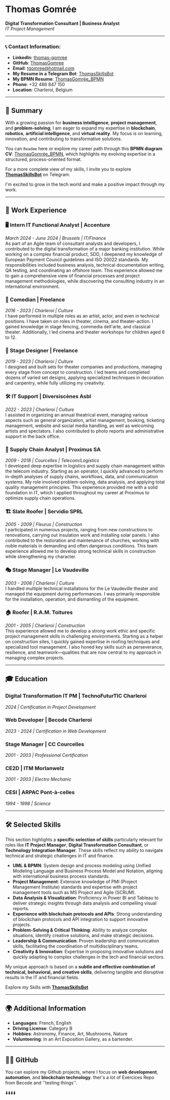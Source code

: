 # Thomas Gomrée

**Digital Transformation Consultant | Business Analyst**  
*IT Project Management*

---

### 📞 Contact Information:
- **LinkedIn**: [thomas-gomree](https://www.linkedin.com/in/thomas-gomree/)
- **GitHub**: [ThomasGomree](https://github.com/tomboszko)
- **Email**: tgomree@hotmail.com
- **My Resume in a Telegram Bot**: [ThomasSkillsBot](https://t.me/ThomasSkillsbot)
- **My BPMN Resume**: [ThomasGomrée_BPMN](https://modeler.camunda.io/share/5d412c1d-dcff-4bc0-a708-d64c75ef9cf0)
- **Phone**: +32 486 847 150
- **Location**: Charleroi, Belgium

---

## 🎯 Summary

With a growing passion for **business intelligence**, **project management**, and **problem-solving**, I am eager to expand my expertise in **blockchain**, **robotics**, **artificial intelligence**, and **virtual reality**. My focus is on learning, innovation, and contributing to transformative solutions.

You can `Readme` here or explore my career path through this **BPMN diagram CV**: [ThomasGomrée_BPMN](https://modeler.camunda.io/share/5d412c1d-dcff-4bc0-a708-d64c75ef9cf0), which highlights my evolving expertise in a structured, process-oriented format.

For a more complete view of my skills, I invite you to explore [**ThomasSkillsBot**](https://t.me/ThomasSkillsbot) on Telegram.

I'm excited to grow in the tech world and make a positive impact through my work.

---

## 💼 Work Experience

### 🖥️ Intern IT Functional Analyst | **Accenture**  
*March 2024 - June 2024 | Brussels | IT/Finance*  
As part of an Agile team of consultant analysts and developers, I contributed to the digital transformation of a major banking institution. While working on a complex financial product, SDD, I deepened my knowledge of European Payment Council guidelines and ISO 20022 standards. My responsibilities included business analysis, technical documentation writing, QA testing, and coordinating an offshore team. This experience allowed me to gain a comprehensive view of financial processes and project management methodologies, while discovering the consulting industry in an international environment.

### 🎤 Comedian | **Freelance**  
*2016 - 2023 | Charleroi | Culture*  
I have performed in multiple roles as an artist, actor, and even in technical positions. I have taken on roles in theater, cinema, and theater-action. I gained knowledge in stage fencing, commedia dell'arte, and classical theater. Additionally, I led cinema and theater workshops for children aged 6 to 12.

### 🎨 Stage Designer | **Freelance**  
*2019 - 2023 | Charleroi | Culture*  
I designed and built sets for theater companies and productions, managing every stage from concept to construction. I led teams and completed dozens of varied set designs, applying specialized techniques in decoration and carpentry, while fully utilizing my creativity.

### 🛠️ IT Support | **Diversiscènes Asbl**  
*2022 - 2023 | Charleroi | Culture*  
I assisted in organizing an annual theatrical event, managing various aspects such as general organization, artist management, booking, ticketing management, website and social media handling, as well as welcoming artists and spectators. I also contributed to photo reports and administrative support in the back office.

### 🏢 Supply Chain Analyst | **Proximus SA**  
*2009 - 2018 | Courcelles | Telecom/Logistics*  
I developed deep expertise in logistics and supply chain management within the telecom industry. Starting as an operator, I quickly advanced to perform in-depth analyses of supply chains, workflows, data, and communication systems. My role involved problem-solving, data analysis, and applying total quality management principles. This experience provided me with a solid foundation in IT, which I applied throughout my career at Proximus to optimize supply chain operations.

### 🏗️ Slate Roofer | **Servidio SPRL**  
*2005 - 2009 | Fleurus | Construction*  
I participated in numerous projects, ranging from new constructions to renovations, carrying out insulation work and installing solar panels. I also contributed to the restoration and maintenance of churches, working with noble materials in demanding and often dangerous conditions. This team experience allowed me to develop strong technical skills in construction while strengthening my character.

### 🎭 Stage Manager | **Le Vaudeville**  
*2003 - 2006 | Charleroi | Culture*  
I handled multiple technical installations for the Le Vaudeville theater and managed the equipment during performances. I was primarily responsible for the installation, operation, and dismantling of the equipment.

### 🏠 Roofer | **R.A.M. Toitures**  
*2001 - 2005 | Charleroi | Construction*  
This experience allowed me to develop a strong work ethic and specific project management skills in challenging environments. Starting as a helper on construction sites, I quickly gained expertise in roofing techniques and specialized tool management. I also honed key skills such as perseverance, resilience, and teamwork—qualities that are now central to my approach in managing complex projects.

---

## 🎓 Education

### Digital Transformation IT PM | **TechnoFuturTIC Charleroi**  
*2024 | Certification in Project Development*

### Web Developer | **Becode Charleroi**  
*2023 - 2024 | Certification in Web Development*

### Stage Manager | **CC Courcelles**  
*2001 - 2003 | Professional Certification*

### CE2D | **ITM Morlanwelz**  
*2001 - 2003 | Electro Mechanic*

### CESI | **ARPAC Pont-à-celles**  
*1994 - 1998 | Science*

---

## 🛠️ Selected Skills

This section highlights a **specific selection of skills** particularly relevant for roles like **IT Project Manager**, **Digital Transformation Consultant**, or **Technology Integration Manager**. These skills reflect my ability to navigate technical and strategic challenges in IT and finance.

- **UML & BPMN**: System design and process modeling using Unified Modeling Language and Business Process Model and Notation, aligning with international business process standards.
- **Project Management**: Extensive knowledge of PMI (Project Management Institute) standards and expertise with project management tools such as MS Project and Agile (SCRUM).
- **Data Analysis & Visualization**: Proficiency in Power BI and Tableau to deliver strategic insights through data analysis and compelling visual reports.
- **Experience with blockchain protocols and APIs**: Strong understanding of blockchain protocols and API integration to support innovative projects.
- **Problem-Solving & Critical Thinking**: Ability to analyze complex situations, identify creative solutions, and make strategic decisions.
- **Leadership & Communication**: Proven leadership and communication skills, facilitating the coordination of multidisciplinary teams.
- **Creativity & Innovation**: Expertise in proposing innovative solutions and quickly adapting to complex challenges in the tech and financial sectors.

My unique approach is based on a **subtle and effective combination of technical, behavioral, and creative skills**, delivering tangible and disruptive results in the IT and financial fields.

Explore my Skills with [**ThomasSkillsBot**](https://t.me/ThomasSkillsbot)

---

## 🌍 Additional Information

- **Languages**: French, English  
- **Driving License**: Category B  
- **Hobbies**: Astronomy, Finance, Art, Mushrooms, Nature  
- **Volunteering**: In an Art Exposition Gallery, as a bartender.

--- 

## 👨‍💻 GitHub

You can explore my Github projects, where I focus on **web development**, **automation**, and **blockchain technology**. ther's a lot of Exercices Repo from Becode and ''testing things''.

⬇️⬇️⬇️⬇️


